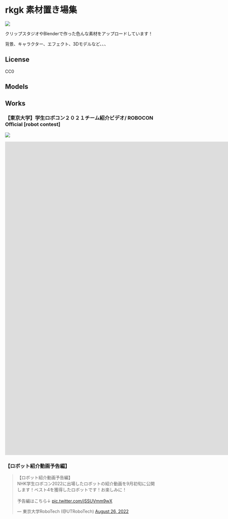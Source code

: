 # rkgk 素材置き場集

![](imgs/readme_001_profile.jpg)


クリップスタジオやBlenderで作った色んな素材をアップロードしています！

背景、キャラクター、エフェクト、3Dモデルなど、、、



## License

CC0


## Models



## Works

###  【東京大学】学生ロボコン２０２１チーム紹介ビデオ/ ROBOCON Official [robot contest] 

![](https://www.youtube.com/watch?v=Oy0JECG44EI)

<iframe width="1828" height="1028" src="https://www.youtube.com/embed/Oy0JECG44EI" title="【東京大学】学生ロボコン２０２１チーム紹介ビデオ/ ROBOCON Official [robot contest]" frameborder="0" allow="accelerometer; autoplay; clipboard-write; encrypted-media; gyroscope; picture-in-picture; web-share" referrerpolicy="strict-origin-when-cross-origin" allowfullscreen></iframe>

### 【ロボット紹介動画予告編】
<blockquote class="twitter-tweet" data-media-max-width="560"><p lang="ja" dir="ltr">【ロボット紹介動画予告編】<br>NHK学生ロボコン2022に出場したロボットの紹介動画を9月初旬に公開します！ベスト4を獲得したロボットです！お楽しみに！<br><br>予告編はこちら↓ <a href="https://t.co/jSSUVmm9wX">pic.twitter.com/jSSUVmm9wX</a></p>&mdash; 東京大学RoboTech (@UTRoboTech) <a href="https://twitter.com/UTRoboTech/status/1562955021972832257?ref_src=twsrc%5Etfw">August 26, 2022</a></blockquote> <script async src="https://platform.twitter.com/widgets.js" charset="utf-8"></script>


